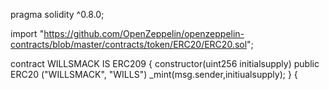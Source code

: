 pragma solidity ^0.8.0;

import "https://github.com/OpenZeppelin/openzeppelin-contracts/blob/master/contracts/token/ERC20/ERC20.sol";

contract WILLSMACK IS ERC209 {
    constructor(uint256 initialsupply) public ERC20 ("WILLSMACK", "WILLS")
_mint(msg.sender,initiualsupply); }
{
